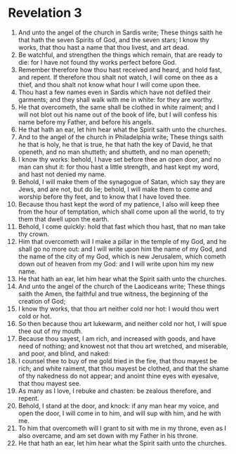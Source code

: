 ﻿# Revelation 3
1. And unto the angel of the church in Sardis write; These things saith he that hath the seven Spirits of God, and the seven stars; I know thy works, that thou hast a name that thou livest, and art dead. 
2. Be watchful, and strengthen the things which remain, that are ready to die: for I have not found thy works perfect before God. 
3. Remember therefore how thou hast received and heard, and hold fast, and repent. If therefore thou shalt not watch, I will come on thee as a thief, and thou shalt not know what hour I will come upon thee. 
4. Thou hast a few names even in Sardis which have not defiled their garments; and they shall walk with me in white: for they are worthy. 
5. He that overcometh, the same shall be clothed in white raiment; and I will not blot out his name out of the book of life, but I will confess his name before my Father, and before his angels. 
6. He that hath an ear, let him hear what the Spirit saith unto the churches. 
7. And to the angel of the church in Philadelphia write; These things saith he that is holy, he that is true, he that hath the key of David, he that openeth, and no man shutteth; and shutteth, and no man openeth; 
8. I know thy works: behold, I have set before thee an open door, and no man can shut it: for thou hast a little strength, and hast kept my word, and hast not denied my name. 
9. Behold, I will make them of the synagogue of Satan, which say they are Jews, and are not, but do lie; behold, I will make them to come and worship before thy feet, and to know that I have loved thee. 
10. Because thou hast kept the word of my patience, I also will keep thee from the hour of temptation, which shall come upon all the world, to try them that dwell upon the earth. 
11. Behold, I come quickly: hold that fast which thou hast, that no man take thy crown. 
12. Him that overcometh will I make a pillar in the temple of my God, and he shall go no more out: and I will write upon him the name of my God, and the name of the city of my God, which is new Jerusalem, which cometh down out of heaven from my God: and I will write upon him my new name. 
13. He that hath an ear, let him hear what the Spirit saith unto the churches. 
14. And unto the angel of the church of the Laodiceans write; These things saith the Amen, the faithful and true witness, the beginning of the creation of God; 
15. I know thy works, that thou art neither cold nor hot: I would thou wert cold or hot. 
16. So then because thou art lukewarm, and neither cold nor hot, I will spue thee out of my mouth. 
17. Because thou sayest, I am rich, and increased with goods, and have need of nothing; and knowest not that thou art wretched, and miserable, and poor, and blind, and naked: 
18. I counsel thee to buy of me gold tried in the fire, that thou mayest be rich; and white raiment, that thou mayest be clothed, and that the shame of thy nakedness do not appear; and anoint thine eyes with eyesalve, that thou mayest see. 
19. As many as I love, I rebuke and chasten: be zealous therefore, and repent. 
20. Behold, I stand at the door, and knock: if any man hear my voice, and open the door, I will come in to him, and will sup with him, and he with me. 
21. To him that overcometh will I grant to sit with me in my throne, even as I also overcame, and am set down with my Father in his throne. 
22. He that hath an ear, let him hear what the Spirit saith unto the churches. 
